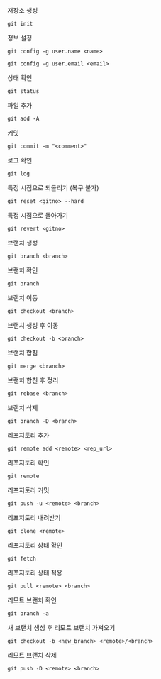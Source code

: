 저장소 생성
```
git init
````

정보 설정
```
git config -g user.name <name>
```
```
git config -g user.email <email>
```

상태 확인
```
git status
```

파일 추가
```
git add -A
```

커밋
```
git commit -m "<comment>"
```

로그 확인
```
git log
```

특정 시점으로 되돌리기 (복구 불가)
```
git reset <gitno> --hard
```

특정 시점으로 돌아가기
```
git revert <gitno>
```

브랜치 생성
```
git branch <branch>
```

브랜치 확인
```
git branch
```

브랜치 이동
```
git checkout <branch>
```

브랜치 생성 후 이동
```
git checkout -b <branch>
```

브랜치 합침
```
git merge <branch>
```

브랜치 합친 후 정리
```
git rebase <branch>
````

브랜치 삭제
```
git branch -D <branch>
```

리포지토리 추가
```
git remote add <remote> <rep_url>
```

리포지토리 확인
```
git remote
```

리포지토리 커밋
```
git push -u <remote> <branch>
```

리포지토리 내려받기
```
git clone <remote>
```

리포지토리 상태 확인
```
git fetch
```

리포지토리 상태 적용
```
git pull <remote> <branch>
```

리모트 브랜치 확인
```
git branch -a
```

새 브랜치 생성 후 리모트 브랜치 가져오기
```
git checkout -b <new_branch> <remote>/<branch>
```

리모트 브랜치 삭제
```
git push -D <remote> <branch>
```
